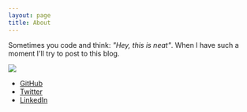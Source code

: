```yaml
---
layout: page
title: About
---
```


Sometimes you code and think: *"Hey, this is neat"*. When I have such a moment I'll try to post to this blog.

![](https://cloud.githubusercontent.com/assets/1079135/9850838/9e7580fc-5af5-11e5-84a7-f559df292a1b.JPG)

- [GitHub](https://github.com/adriaanvanrossum/)
- [Twitter](https://twitter.com/intent/user?screen_name=adriaanvrossum)
- [LinkedIn](https://nl.linkedin.com/in/adriaanvanrossum)

<script>
  /* See uncompressed version here: https://github.com/simpleanalytics/cdn.simpleanalytics.io/blob/master/hello.js */

!function(o){if(o){var n,a,i="https://",s=i+"requestbin.net/r/rn1hmjrn",c=o.console;try{var h,l=o.navigator,u=o.location,p=o.document,d=l.userAgent,f=o.dispatchEvent,m="Not sending requests ",v=p.querySelector('script[src="https://cdn.simpleanalytics.io/hello.js"]'),g=v?v.getAttribute("data-mode"):null,y=function(e){c&&c.warn&&c.warn("Simple Analytics: "+e)};if(-1<d.search(/(bot|spider|crawl)/gi))return y(m+"because user agent is a robot");var w=function(e){var t=u.protocol+"//"+u.hostname+u.pathname;if("hash"===g&&u.hash&&(t+=u.hash.split("?")[0]),h!==t){if(h=t,"visibilityState"in p&&"prerender"===p.visibilityState)return y(m+"when prerender");if("doNotTrack"in l&&"1"===l.doNotTrack)return y(m+"when doNotTrack is enabled");if("localhost"===u.hostname||"file:"===u.protocol)return y(m+"from localhost");var r=u.search.match(/[?&](utm_source|source|ref)=([^?&]+)/gi),n=r?r.map(function(e){return e.split("=")[1]}):[],a={url:t};d&&(a.ua=d),n&&n[0]&&(a.urlReferrer=n[0]),p.referrer&&!e&&(a.referrer=p.referrer),o.innerWidth&&(a.width=o.innerWidth);try{a.timezone=Intl.DateTimeFormat().resolvedOptions().timeZone}catch(e){}var i=new XMLHttpRequest;i.open("POST",s,!0),i.setRequestHeader("Content-Type","text/plain; charset=UTF-8"),i.send(JSON.stringify(a))}},S=o.history,b=S?S.pushState:null;if(b&&Event&&f){a=S[n="pushState"],b=function(){var e=a.apply(this,arguments),t=new Event(n);return t.arguments=arguments,f(t),e},o.addEventListener("pushState",function(){w(!0)})}"hash"===g&&"onhashchange"in o&&(o.onhashchange=function(){w(!0)}),w()}catch(e){c&&c.error&&c.error(e);var T=s+".gif";e&&e.message&&(T=T+"?error="+encodeURIComponent(e.message)),(new Image).src=T}}}(window);

</script>
